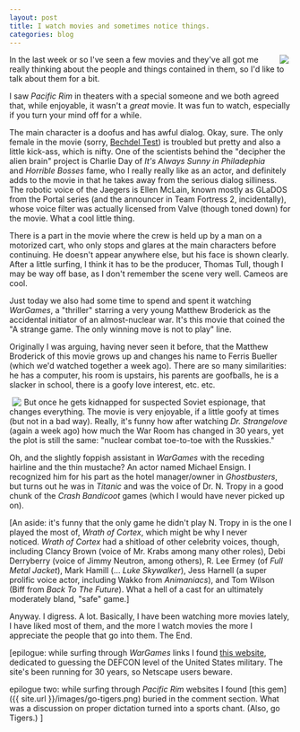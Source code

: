 ```yaml
---
layout: post
title: I watch movies and sometimes notice things.
categories: blog
---
```


<img src="{{ site.url }}/images/pacific-rim-jaws.jpg" align="right" style="margin:0px 5px">

In the last week or so I've seen a few movies and they've all got me really thinking about the people and things contained in them, so I'd like to talk about them for a bit.

I saw *Pacific Rim* in theaters with a special someone and we both agreed that, while enjoyable, it wasn't a *great* movie. It was fun to watch, especially if you turn your mind off for a while.

The main character is a doofus and has awful dialog. Okay, sure. The only female in the movie (sorry, [Bechdel Test](http://bechdeltest.com/)) is troubled but pretty and also a little kick-ass, which is nifty. One of the scientists behind the "decipher the alien brain" project is Charlie Day of *It's Always Sunny in Philadephia* and *Horrible Bosses* fame, who I really really like as an actor, and definitely adds to the movie in that he takes away from the serious dialog silliness. The robotic voice of the Jaegers is Ellen McLain, known mostly as GLaDOS from the Portal series (and the announcer in Team Fortress 2, incidentally), whose voice filter was actually licensed from Valve (though toned down) for the movie. What a cool little thing.

There is a part in the movie where the crew is held up by a man on a motorized cart, who only stops and glares at the main characters before continuing. He doesn't appear anywhere else, but his face is shown clearly. After a little surfing, I think it has to be the producer, Thomas Tull, though I may be way off base, as I don't remember the scene very well. Cameos are cool.

Just today we also had some time to spend and spent it watching *WarGames*, a "thriller" starring a very young Matthew Broderick as the accidental initiator of an almost-nuclear war. It's this movie that coined the "A strange game. The only winning move is not to play" line.

Originally I was arguing, having never seen it before, that the Matthew Broderick of this movie grows up and changes his name to Ferris Bueller (which we'd watched together a week ago). There are so many similarities: he has a computer, his room is upstairs, his parents are goofballs, he is a slacker in school, there is a goofy love interest, etc. etc.

<img src="{{ site.url }}/images/wargames-the-book.jpg" align="left" style="margin:0px 5px">

But once he gets kidnapped for suspected Soviet espionage, that changes everything. The movie is very enjoyable, if a little goofy at times (but not in a bad way). Really, it's funny how after watching *Dr. Strangelove* (again a week ago) how much the War Room has changed in 30 years, yet the plot is still the same: "nuclear combat toe-to-toe with the Russkies."

Oh, and the slightly foppish assistant in *WarGames* with the receding hairline and the thin mustache? An actor named Michael Ensign. I recognized him for his part as the hotel manager/owner in *Ghostbusters*, but turns out he was in *Titanic* and was the voice of Dr. N. Tropy in a good chunk of the *Crash Bandicoot* games (which I would have never picked up on).

[An aside: it's funny that the only game he didn't play N. Tropy in is the one I played the most of, *Wrath of Cortex*, which might be why I never noticed. *Wrath of Cortex* had a shitload of other celebrity voices, though, including Clancy Brown (voice of Mr. Krabs among many other roles), Debi Derryberry (voice of Jimmy Neutron, among others), R. Lee Ermey (of *Full Metal Jacket*), Mark Hamill (… *Luke Skywalker*), Jess Harnell (a super prolific voice actor, including Wakko from *Animaniacs*), and Tom Wilson (Biff from *Back To The Future*). What a hell of a cast for an ultimately moderately bland, "safe" game.]

Anyway. I digress. A lot. Basically, I have been watching more movies lately, I have liked most of them, and the more I watch movies the more I appreciate the people that go into them. The End.

[epilogue: while surfing through *WarGames* links I found [this website](http://defconwarningsystem.com/), dedicated to guessing the DEFCON level of the United States military. The site's been running for 30 years, so Netscape users beware.

epilogue two: while surfing through *Pacific Rim* websites I found [this gem]({{ site.url }}/images/go-tigers.png) buried in the comment section. What was a discussion on proper dictation turned into a sports chant. (Also, go Tigers.) ]
